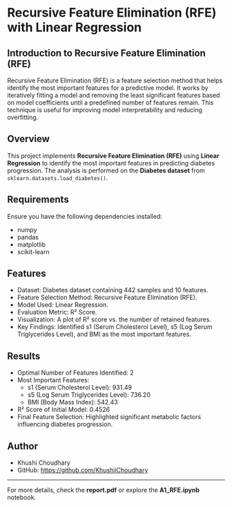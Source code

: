 # Recursive Feature Elimination (RFE) with Linear Regression

## Introduction to Recursive Feature Elimination (RFE)

Recursive Feature Elimination (RFE) is a feature selection method that helps identify the most important features for a predictive model. It works by iteratively fitting a model and removing the least significant features based on model coefficients until a predefined number of features remain. This technique is useful for improving model interpretability and reducing overfitting.

## Overview
This project implements **Recursive Feature Elimination (RFE)** using **Linear Regression** to identify the most important features in predicting diabetes progression. The analysis is performed on the **Diabetes dataset** from `sklearn.datasets.load_diabetes()`.

## Requirements

Ensure you have the following dependencies installed:
- numpy
- pandas
- matplotlib
- scikit-learn

## Features
- Dataset: Diabetes dataset containing 442 samples and 10 features.
- Feature Selection Method: Recursive Feature Elimination (RFE).
- Model Used: Linear Regression.
- Evaluation Metric: R² Score.
- Visualization: A plot of R² score vs. the number of retained features.
- Key Findings: Identified s1 (Serum Cholesterol Level), s5 (Log Serum Triglycerides Level), and BMI as the most important features.

## Results
- Optimal Number of Features Identified: 2
- Most Important Features:
  - s1 (Serum Cholesterol Level): 931.49
  - s5 (Log Serum Triglycerides Level): 736.20
  - BMI (Body Mass Index): 542.43
- R² Score of Initial Model: 0.4526
- Final Feature Selection: Highlighted significant metabolic factors influencing diabetes progression.


## Author
- Khushi Choudhary
- GitHub: https://github.com/KhushiiChoudhary

---
For more details, check the **report.pdf** or explore the **A1_RFE.ipynb** notebook.
